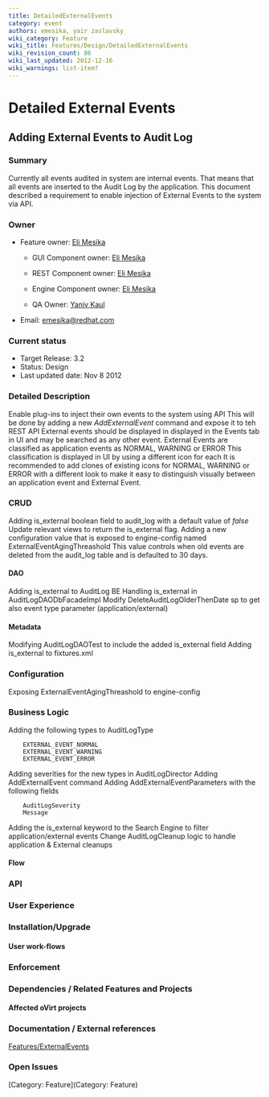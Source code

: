 ```yaml
---
title: DetailedExternalEvents
category: event
authors: emesika, yair zaslavsky
wiki_category: Feature
wiki_title: Features/Design/DetailedExternalEvents
wiki_revision_count: 86
wiki_last_updated: 2012-12-16
wiki_warnings: list-item?
---
```


# Detailed External Events

## Adding External Events to Audit Log

### Summary

Currently all events audited in system are internal events. That means that all events are inserted to the Audit Log by the application.
This document described a requirement to enable injection of External Events to the system via API.

### Owner

*   Feature owner: [ Eli Mesika](User:emesika)

    * GUI Component owner: [ Eli Mesika](User:emesika)

    * REST Component owner: [ Eli Mesika](User:emesika)

    * Engine Component owner: [ Eli Mesika](User:emesika)

    * QA Owner: [ Yaniv Kaul](User:ykaul)

*   Email: emesika@redhat.com

### Current status

*   Target Release: 3.2
*   Status: Design
*   Last updated date: Nov 8 2012

### Detailed Description

Enable plug-ins to inject their own events to the system using API
This will be done by adding a new *AddExternalEvent* command and expose it to teh REST API
External events should be displayed in displayed in the Events tab in UI and may be searched as any other event.
External Events are classified as application events as NORMAL, WARNING or ERROR
This classification is displayed in UI by using a different icon for each
It is recommended to add clones of existing icons for NORMAL, WARNING or ERROR with a different look to make it easy to distinguish visually between an application event and External Event.

### CRUD

Adding is_external boolean field to audit_log with a default value of *false*
Update relevant views to return the is_external flag.
 Adding a new configuration value that is exposed to engine-config named ExternalEventAgingThreashold
This value controls when old events are deleted from the audit_log table and is defaulted to 30 days.

#### DAO

Adding is_external to AuditLog BE
Handling is_external in AuditLogDAODbFacadeImpl
Modify DeleteAuditLogOlderThenDate sp to get also event type parameter (application/external)

#### Metadata

Modifying AuditLogDAOTest to include the added is_external field
Adding is_external to fixtures.xml

### Configuration

Exposing ExternalEventAgingThreashold to engine-config

### Business Logic

Adding the following types to AuditLogType

        EXTERNAL_EVENT_NORMAL  
        EXTERNAL_EVENT_WARNING 
        EXTERNAL_EVENT_ERROR   

Adding severities for the new types in AuditLogDirector
Adding AddExternalEvent command
Adding AddExternalEventParameters with the following fields

        AuditLogSeverity
        Message

Adding the is_external keyword to the Search Engine to filter application/external events
 Change AuditLogCleanup logic to handle application & External cleanups

#### Flow

### API

### User Experience

### Installation/Upgrade

#### User work-flows

### Enforcement

### Dependencies / Related Features and Projects

#### Affected oVirt projects

### Documentation / External references

[Features/ExternalEvents](Features/ExternalEvents)

### Open Issues

[Category: Feature](Category: Feature)
